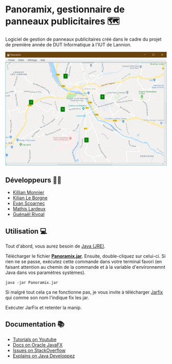 # Panoramix, gestionnaire de panneaux publicitaires 🗺️
Logiciel de gestion de panneaux publicitaires créé dans le cadre du projet de première année de DUT Informatique à l'IUT de Lannion.

![software preview](preview.png)

## Développeurs 👨‍💻
- [Killian Monnier](https://github.com/paraceltus)
- [Kilian Le Borgne](https://github.com/kleborgn)
- [Evan Scoarnec](https://github.com/EvanScoarnec)
- [Mathis Lardeux](https://github.com/mathislardeux)
- [Guénaël Rivoal](https://gitlab.com/Guenael.Rivoal)

## Utilisation 💻
Tout d'abord, vous aurez besoin de [Java (JRE)](https://www.java.com/fr/download/).

Télécharger le fichier **[Panoramix.jar](https://github.com/paraceltus/panoramix/blob/master/Panoramix.jar)**.
Ensuite, double-cliquez sur celui-ci. Si rien ne se passe, exécutez cette commande dans votre terminal favori (en faisant attention au chemin de la commande et à la variable d'environnemnt Java dans vos paramètres systèmes).
```terminal
java -jar Panoramix.jar
```

Si malgré tout cela ça ne fonctionne pas, je vous invite à télécharger [Jarfix](https://johann.loefflmann.net/en/software/jarfix/index.html) qui comme son nom l'indique fix les jar.

Exécuter JarFix et retenter la manip.

## Documentation 📚
- [Tutorials on Youtube](https://www.youtube.com/)
- [Docs on Oracle JavaFX](https://docs.oracle.com/javase/8/javafx/api/toc.htm)
- [Issues on StackOverflow](https://stackoverflow.com/questions)
- [Explains on Java Developpez](https://java.developpez.com/)
